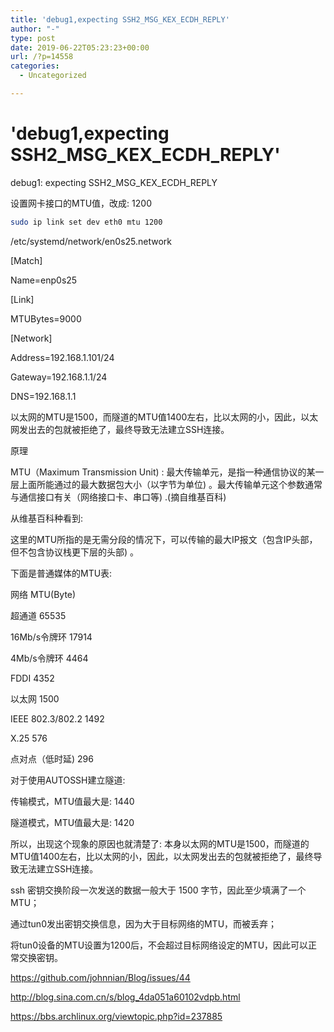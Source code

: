 ```yaml
---
title: 'debug1,expecting SSH2_MSG_KEX_ECDH_REPLY'
author: "-"
type: post
date: 2019-06-22T05:23:23+00:00
url: /?p=14558
categories:
  - Uncategorized

---
```

# 'debug1,expecting SSH2_MSG_KEX_ECDH_REPLY'
debug1: expecting SSH2_MSG_KEX_ECDH_REPLY

设置网卡接口的MTU值，改成: 1200

```bash
sudo ip link set dev eth0 mtu 1200
```

/etc/systemd/network/en0s25.network

[Match]
  
Name=enp0s25

[Link]
  
MTUBytes=9000

[Network]
  
Address=192.168.1.101/24
  
Gateway=192.168.1.1/24
  
DNS=192.168.1.1

以太网的MTU是1500，而隧道的MTU值1400左右，比以太网的小，因此，以太网发出去的包就被拒绝了，最终导致无法建立SSH连接。

原理
  
MTU（Maximum Transmission Unit) : 最大传输单元，是指一种通信协议的某一层上面所能通过的最大数据包大小（以字节为单位) 。最大传输单元这个参数通常与通信接口有关（网络接口卡、串口等) .(摘自维基百科)

从维基百科种看到: 

这里的MTU所指的是无需分段的情况下，可以传输的最大IP报文（包含IP头部，但不包含协议栈更下层的头部) 。

下面是普通媒体的MTU表: 

网络 MTU(Byte)
  
超通道 65535
  
16Mb/s令牌环 17914
  
4Mb/s令牌环 4464
  
FDDI 4352
  
以太网 1500
  
IEEE 802.3/802.2 1492
  
X.25 576
  
点对点（低时延)  296
  
对于使用AUTOSSH建立隧道: 

传输模式，MTU值最大是: 1440
  
隧道模式，MTU值最大是: 1420
  
所以，出现这个现象的原因也就清楚了:  本身以太网的MTU是1500，而隧道的MTU值1400左右，比以太网的小，因此，以太网发出去的包就被拒绝了，最终导致无法建立SSH连接。

ssh 密钥交换阶段一次发送的数据一般大于 1500 字节，因此至少填满了一个 MTU；
  
通过tun0发出密钥交换信息，因为大于目标网络的MTU，而被丢弃；
  
将tun0设备的MTU设置为1200后，不会超过目标网络设定的MTU，因此可以正常交换密钥。

https://github.com/johnnian/Blog/issues/44
  
http://blog.sina.com.cn/s/blog_4da051a60102vdpb.html
  
https://bbs.archlinux.org/viewtopic.php?id=237885